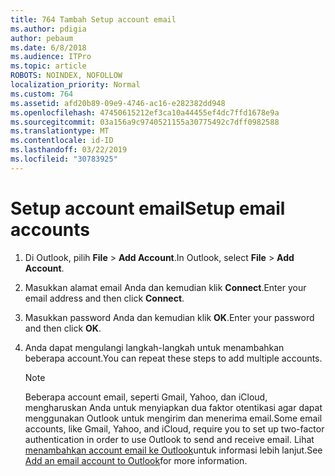 ```yaml
---
title: 764 Tambah Setup account email
ms.author: pdigia
author: pebaum
ms.date: 6/8/2018
ms.audience: ITPro
ms.topic: article
ROBOTS: NOINDEX, NOFOLLOW
localization_priority: Normal
ms.custom: 764
ms.assetid: afd20b89-09e9-4746-ac16-e282382dd948
ms.openlocfilehash: 47450615212ef3ca10a44455ef4dc7ffd1678e9a
ms.sourcegitcommit: 03a156a9c9740521155a30775492c7dff0982588
ms.translationtype: MT
ms.contentlocale: id-ID
ms.lasthandoff: 03/22/2019
ms.locfileid: "30783925"
---
```

# <a name="setup-email-accounts"></a><span data-ttu-id="e3632-102">Setup account email</span><span class="sxs-lookup"><span data-stu-id="e3632-102">Setup email accounts</span></span>

1. <span data-ttu-id="e3632-103">Di Outlook, pilih **File** \> **Add Account**.</span><span class="sxs-lookup"><span data-stu-id="e3632-103">In Outlook, select **File** \> **Add Account**.</span></span>
    
2. <span data-ttu-id="e3632-104">Masukkan alamat email Anda dan kemudian klik **Connect**.</span><span class="sxs-lookup"><span data-stu-id="e3632-104">Enter your email address and then click **Connect**.</span></span>
    
3. <span data-ttu-id="e3632-105">Masukkan password Anda dan kemudian klik **OK**.</span><span class="sxs-lookup"><span data-stu-id="e3632-105">Enter your password and then click **OK**.</span></span>
    
4. <span data-ttu-id="e3632-106">Anda dapat mengulangi langkah-langkah untuk menambahkan beberapa account.</span><span class="sxs-lookup"><span data-stu-id="e3632-106">You can repeat these steps to add multiple accounts.</span></span>
    
    > [!NOTE]
    > <span data-ttu-id="e3632-107">Beberapa account email, seperti Gmail, Yahoo, dan iCloud, mengharuskan Anda untuk menyiapkan dua faktor otentikasi agar dapat menggunakan Outlook untuk mengirim dan menerima email.</span><span class="sxs-lookup"><span data-stu-id="e3632-107">Some email accounts, like Gmail, Yahoo, and iCloud, require you to set up two-factor authentication in order to use Outlook to send and receive email.</span></span> <span data-ttu-id="e3632-108">Lihat [menambahkan account email ke Outlook](https://support.office.com/article/6e27792a-9267-4aa4-8bb6-c84ef146101b.aspx)untuk informasi lebih lanjut.</span><span class="sxs-lookup"><span data-stu-id="e3632-108">See [Add an email account to Outlook](https://support.office.com/article/6e27792a-9267-4aa4-8bb6-c84ef146101b.aspx)for more information.</span></span> 
  

